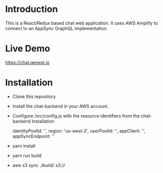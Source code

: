 # Introduction
This is a React/Redux based chat web application.  It uses AWS Amplify to connect to an AppSync GraphQL implementation

# Live Demo
https://chat.genest.io

# Installation
* Clone this repository
* Install the chat-backend in your AWS account.
* Configure /src/config.js with the resource identifiers from the chat-backend Installation

    identityPoolId: '',
    region: 'us-west-2',
    userPoolId: '',
    appClient: '',
    appSyncEndpoint: ''
* yarn install
* yarn run build
* aws s3 sync ./build/ s3://<your website bucket>
